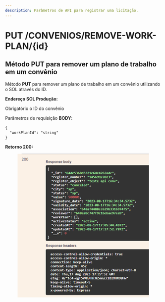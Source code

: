 ```yaml
---
description: Parâmetros de API para registrar uma licitação.
---
```


# PUT /CONVENIOS/REMOVE-WORK-PLAN/{id}

## Método PUT para remover um plano de trabalho em um convênio

Método **PUT** para remover um plano de trabalho em um convênio utilizando o SOL através do ID.

**Endereço SOL Produção:**&#x20;

Obrigatório o ID do convênio

Parâmetros de requisição **BODY**:

```
{
  "workPlanId": "string"
}
```

**Retorno 200:**

<figure><img src="../../.gitbook/assets/Screenshot_11 (1) (1).png" alt=""><figcaption></figcaption></figure>

